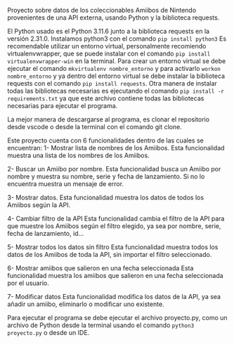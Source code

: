 Proyecto sobre datos de los coleccionables Amiibos de Nintendo provenientes de una API externa, usando Python y la biblioteca requests.

El Python usado es el Python 3.11.6 junto a la biblioteca requests en la versión 2.31.0.
   Instalamos python3 con el comando `pip install python3`
   Es recomendable utilizar un entorno virtual, personalmente recomiendo virtualenvwrapper, que se puede instalar con el comando 
   `pip install virtualenvwrapper-win` en la terminal.
   Para crear un entorno virtual se debe ejecutar el comando `mkvirtualenv nombre_entorno` y para activarlo `workon nombre_entorno` y 
   ya dentro del entorno virtual se debe instalar la biblioteca requests con el comando `pip install requests`.
   Otra manera de instalar todas las bibliotecas necesarias es ejecutando el comando `pip install -r requirements.txt` ya que este archivo
   contiene todas las bibliotecas necesarias para ejecutar el programa.

La mejor manera de descargarse al programa, es clonar el repositorio desde vscode o desde la terminal con el comando git clone.


Este proyecto cuenta con 6 funcionalidades dentro de las cuales se encuentran:
1- Mostrar lista de nombres de los Amiibos.
   Esta funcionalidad muestra una lista de los nombres de los Amiibos.

2- Buscar un Amiibo por nombre.
   Esta funcionalidad busca un Amiibo por nombre y muestra su nombre, serie y 
   fecha de lanzamiento. Si no lo encuentra muestra un mensaje de error.

3- Mostrar datos.
   Esta funcionalidad muestra los datos de todos los Amiibos según la API.

4- Cambiar filtro de la API
   Esta funcionalidad cambia el filtro de la API para que muestre los Amiibos
   según el filtro elegido, ya sea por nombre, serie, fecha de lanzamiento, id...

5- Mostrar todos los datos sin filtro
   Esta funcionalidad muestra todos los datos de los Amiibos de toda la API, sin importar el filtro seleccionado.

6- Mostrar amiibos que salieron en una fecha seleccionada
   Esta funcionalidad muestra los amiibos que salieron en una fecha seleccionada por el usuario.

7- Modificar datos
   Esta funcionalidad modifica los datos de la API, ya sea añadir un amiibo, eliminarlo o modificar uno existente.

Para ejecutar el programa se debe ejecutar el archivo proyecto.py, como un archivo de Python desde la terminal usando el comando 
`python3 proyecto.py` o desde un IDE.